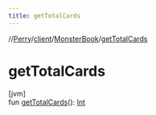 ```yaml
---
title: getTotalCards
---
```

//[Perry](../../../index.html)/[client](../index.html)/[MonsterBook](index.html)/[getTotalCards](get-total-cards.html)



# getTotalCards



[jvm]\
fun [getTotalCards](get-total-cards.html)(): [Int](https://kotlinlang.org/api/latest/jvm/stdlib/kotlin/-int/index.html)




